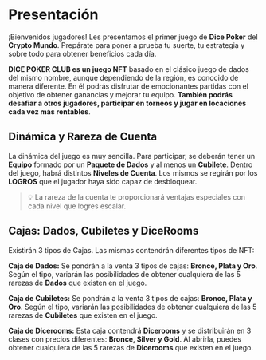 # Presentación

¡Bienvenidos jugadores! Les presentamos el primer juego de **Dice Poker** del **Crypto Mundo**. Prepárate para poner a prueba tu suerte, tu estrategia y sobre todo para obtener beneficios cada día.

**DICE POKER CLUB es un juego NFT** basado en el clásico juego de dados del mismo nombre, aunque dependiendo de la región, es conocido de manera diferente. En él podrás disfrutar de emocionantes partidas con el objetivo de obtener ganancias y mejorar tu equipo. **También podrás desafiar a otros jugadores, participar en torneos y jugar en locaciones cada vez más rentables**.

## **Dinámica y Rareza de Cuenta**

La dinámica del juego es muy sencilla. Para participar, se deberán tener un **Equipo** formado por un **Paquete de Dados** y al menos un **Cubilete**. Dentro del juego, habrá distintos **Niveles de Cuenta**. Los mismos se regirán por los **LOGROS** que el jugador haya sido capaz de desbloquear.

>💡 La rareza de la cuenta te proporcionará ventajas especiales con cada nivel que logres escalar.

## **Cajas: Dados, Cubiletes y DiceRooms**

Existirán 3 tipos de Cajas. Las mismas contendrán diferentes tipos de NFT:

**Caja de Dados:** Se pondrán a la venta 3 tipos de cajas: **Bronce, Plata y Oro**. Según el tipo, variarán las posibilidades de obtener cualquiera de las 5 rarezas de **Dados** que existen en el juego.

**Caja de Cubiletes:** Se pondrán a la venta 3 tipos de cajas: **Bronce, Plata y Oro**. Según el tipo, variarán las posibilidades de obtener cualquiera de las 5 rarezas de **Cubiletes** que existen en el juego.

**Caja de Dicerooms:** Esta caja contendrá **Dicerooms** y se distribuirán en 3 clases con precios diferentes: **Bronce, Silver y Gold**. Al abrirla, puedes obtener cualquiera de las 5 rarezas de **Dicerooms** que existen en el juego.